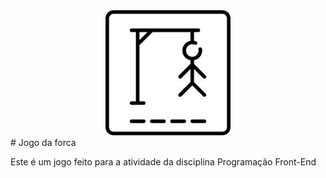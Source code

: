<div align="center">
<img src="imagemjogo.webp" alt="Logo - EcoRenova" width="200" height="200">
</div>
# Jogo da forca

Este é um jogo feito para a atividade da disciplina Programação Front-End

